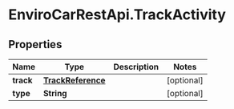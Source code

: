 # EnviroCarRestApi.TrackActivity

## Properties
Name | Type | Description | Notes
------------ | ------------- | ------------- | -------------
**track** | [**TrackReference**](TrackReference.md) |  | [optional] 
**type** | **String** |  | [optional] 
